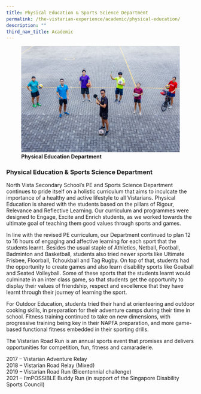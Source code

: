 ```yaml
---
title: Physical Education & Sports Science Department
permalink: /the-vistarian-experience/academic/physical-education/
description: ""
third_nav_title: Academic
---
```

<figure>
<img src="/images/Physical%20Education%20Department.jpg">
<figcaption> <strong>Physical Education Department </strong> </figcaption>
</figure>

### Physical Education & Sports Science Department

North Vista Secondary School’s PE and Sports Science Department continues to pride itself on a holistic curriculum that aims to inculcate the importance of a healthy and active lifestyle to all Vistarians. Physical Education is shared with the students based on the pillars of Rigour, Relevance and Reflective Learning. Our curriculum and programmes were designed to Engage, Excite and Enrich students, as we worked towards the ultimate goal of teaching them good values through sports and games.  

In line with the revised PE curriculum, our Department continued to plan 12 to 16 hours of engaging and affective learning for each sport that the students learnt. Besides the usual staple of Athletics, Netball, Football, Badminton and Basketball, students also tried newer sports like Ultimate Frisbee, Floorball, Tchoukball and Tag Rugby. On top of that, students had the opportunity to create games and also learn disability sports like Goalball and Seated Volleyball. Some of these sports that the students learnt would culminate in an inter class game, so that students get the opportunity to display their values of friendship, respect and excellence that they have learnt through their journey of learning the sport.

For Outdoor Education, students tried their hand at orienteering and outdoor cooking skills, in preparation for their adventure camps during their time in school. Fitness training continued to take on new dimensions, with progressive training being key in their NAPFA preparation, and more game-based functional fitness embedded in their sporting drills.

  

The Vistarian Road Run is an annual sports event that promises and delivers opportunities for competition, fun, fitness and camaraderie.

2017 – Vistarian Adventure Relay <br>
2018 – Vistarian Road Relay (Mixed) <br>
2019 – Vistarian Road Run (Bicentennial challenge)<br>
2021 – I’mPOSSIBLE Buddy Run (in support of the Singapore Disability Sports Council)